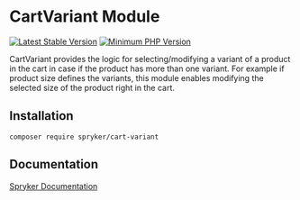 # CartVariant Module
[![Latest Stable Version](https://poser.pugx.org/spryker/cart-variant/v/stable.svg)](https://packagist.org/packages/spryker/cart-variant)
[![Minimum PHP Version](https://img.shields.io/badge/php-%3E%3D%208.3-8892BF.svg)](https://php.net/)

CartVariant provides the logic for selecting/modifying a variant of a product in the cart in case if the product has more than one variant. For example if product size defines the variants, this module enables modifying the selected size of the product right in the cart.

## Installation

```
composer require spryker/cart-variant
```

## Documentation

[Spryker Documentation](https://docs.spryker.com)
